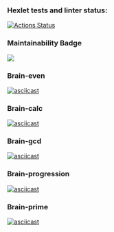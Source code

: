 ### Hexlet tests and linter status:
[![Actions Status](https://github.com/ab-en3rgy/backend-project-lvl1/workflows/hexlet-check/badge.svg)](https://github.com/ab-en3rgy/backend-project-lvl1/actions)
### Maintainability Badge
<a href="https://codeclimate.com/github/ab-en3rgy/backend-project-lvl1/maintainability"><img src="https://api.codeclimate.com/v1/badges/aade997b959639f271df/maintainability" /></a>
### Brain-even
[![asciicast](https://asciinema.org/a/tVaKRZcSHUNERT6B6nN48k71x.svg)](https://asciinema.org/a/tVaKRZcSHUNERT6B6nN48k71x)
### Brain-calc
[![asciicast](https://asciinema.org/a/q3rZwfUWA3OAXa0Uqy6STu0ig.svg)](https://asciinema.org/a/q3rZwfUWA3OAXa0Uqy6STu0ig)
### Brain-gcd
[![asciicast](https://asciinema.org/a/GQMIk9vP7JwLo6SMTranibXVq.svg)](https://asciinema.org/a/GQMIk9vP7JwLo6SMTranibXVq)
### Brain-progression
[![asciicast](https://asciinema.org/a/c2pI3BqSWsRk1hUZRcjgzw5Wt.svg)](https://asciinema.org/a/c2pI3BqSWsRk1hUZRcjgzw5Wt)
### Brain-prime
[![asciicast](https://asciinema.org/a/L0NS3dizga8D4vH59ycqNqu05.svg)](https://asciinema.org/a/L0NS3dizga8D4vH59ycqNqu05)